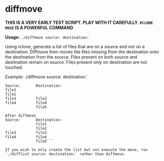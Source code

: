 # diffmove

**THIS IS A VERY EARLY TEST SCRIPT. PLAY WITH IT CAREFULLY.  `RCLONE MOVE` IS A POWERFUL COMMAND**

**Usage:** `./diffmove source: destination:`

Using rclone, generate a list of files that are on a source and not on a destination.
Diffmove then moves the files missing from the destination onto the destination from the source.
Files present on both source and destination remain on source.
Files present only on destination are not touched.

Example: ./diffmove source: destination:`

```Before diffmove
Source:       Destination:
file1
file2
file3         file3
file4         file4
              file5

After diffmove
Source:       Destination:
              file1
              file2
file3         file3
file4         file4
              file5```
              
If you wish to only create the list but not execute the move, run `./difflist source: destination:` rather than diffmove.

